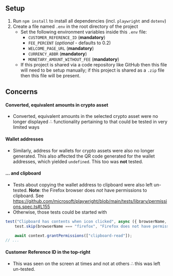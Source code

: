 ## Setup
1. Run `npm install` to install all dependencies (incl. `playwright` and `dotenv`)
1. Create a file named `.env` in the root directory of the project
    * Set the following environment variables inside this `.env` file:
        * `CUSTOMER_REFERENCE_ID` (**mandatory**)
        * `FEE_PERCENT` (*optional* - defaults to 0.2)
        * `WELCOME_PAGE_URL` (**mandatory**)
        * `CURRENCY_ABBR` (**mandatory**)
        * `MONETARY_AMOUNT_WITHOUT_FEE` (**mandatory**)
    * If this project is shared via a code repository like GitHub then this file will need to be setup manually; if this project is shared as a `.zip` file then this file will be present.

## Concerns
#### Converted, equivalent amounts in crypto asset
* Converted, equivalent amounts in the selected crypto asset were no longer displayed ∴ functionality pertaining to that could be tested in very limited ways

#### Wallet addresses
* Similarly, address for wallets for crypto assets were also no longer generated. This also affected the QR code generated for the wallet addresses, which yielded `undefined`. This too was **not** tested.
#### … and clipboard
* Tests about copying the wallet address to clipboard were also left un-tested. **Note**: the Firefox browser does *not* have permissions to clipboard. See https://github.com/microsoft/playwright/blob/main/tests/library/permissions.spec.ts#L155
* Otherwise, those tests could be started with
```ts
test("Clipboard has contents when icon clicked", async ({ browserName, context }) => {
    test.skip(browserName === "firefox", "Firefox does not have permissions to clipboard");

    await context.grantPermissions(["clipboard-read"]);
// ...
```

#### Customer Reference ID in the top-right
* This was seen on the screen at times and not at others ∴ this was left un-tested.
